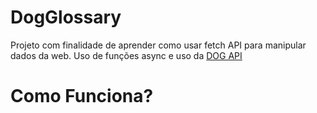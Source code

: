 # DogGlossary
Projeto com finalidade de aprender como usar fetch API para manipular dados da web. Uso de funções async e uso da [DOG API](https://dog.ceo/dog-api/documentation/)

# Como Funciona?
